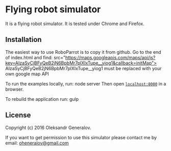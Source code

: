 # Flying robot simulator

It is a flying robot simulator. It is tested under Chrome and Firefox.

## Installation

The easiest way to use RoboParrot is to copy it from github.
Go to the end of index.html and find:
src="https://maps.googleapis.com/maps/api/js?key=AIzaSyCjBFyQeB2jN6BpbMr7plXIxTupe__yiog1&callback=initMap">
AIzaSyCjBFyQeB2jN6BpbMr7plXIxTupe__yiog1 must be replaced with your own google map API

To run the examples locally, run:
node server
Then open [`localhost:8000`](http://localhost:8000) in a browser.

To rebuild the application run:
gulp

## License
Copyright (c) 2016 Oleksandr Generalov.

If you want to get permission to use this simulator please contact me by email:
oheneralov@gmail.com

